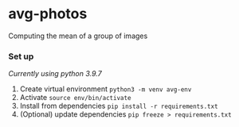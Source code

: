 # avg-photos
Computing the mean of a group of images


### Set up
_Currently using python 3.9.7_
1. Create virtual environment
`python3 -m venv avg-env`
2. Activate `source env/bin/activate`
3. Install from dependencies `pip install -r requirements.txt`
4. (Optional) update dependencies `pip freeze > requirements.txt`